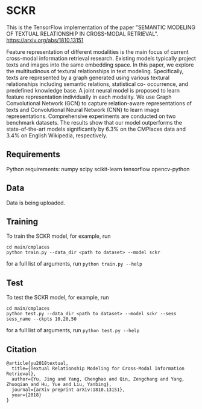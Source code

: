 # SCKR

This is the TensorFlow implementation of the paper "SEMANTIC MODELING OF TEXTUAL RELATIONSHIP IN CROSS-MODAL RETRIEVAL".
https://arxiv.org/abs/1810.13151

Feature representation of different modalities is the main focus of current cross-modal information retrieval research. Existing models typically project texts and images into the same embedding space. In this paper, we explore the multitudinous of textural relationships in text modeling. Specifically, texts are represented by a graph generated using various textural relationships including semantic relations, statistical co- occurrence, and predefined knowledge base. A joint neural model is proposed to learn feature representation individually in each modality. We use Graph Convolutional Network (GCN) to capture relation-aware representations of texts and Convolutional Neural Network (CNN) to learn image representations. Comprehensive experiments are conducted on two benchmark datasets. The results show that our model outperforms the state-of-the-art models significantly by 6.3% on the CMPlaces data and 3.4% on English Wikipedia, respectively.

## Requirements

Python requirements:
numpy
scipy
scikit-learn
tensorflow
opencv-python

## Data

Data is being uploaded.

## Training

To train the SCKR model, for example, run
```
cd main/cmplaces
python train.py --data_dir <path to dataset> --model sckr
```
for a full list of arguments, run `python train.py --help`

## Test

To test the SCKR model, for example, run
```
cd main/cmplaces
python test.py --data_dir <path to dataset> --model sckr --sess sess_name --ckpts 10,20,50
```
for a full list of arguments, run `python test.py --help`

## Citation
```
@article{yu2018textual,
  title={Textual Relationship Modeling for Cross-Modal Information Retrieval},
  author={Yu, Jing and Yang, Chenghao and Qin, Zengchang and Yang, Zhuoqian and Hu, Yue and Liu, Yanbing},
  journal={arXiv preprint arXiv:1810.13151},
  year={2018}
}
```
